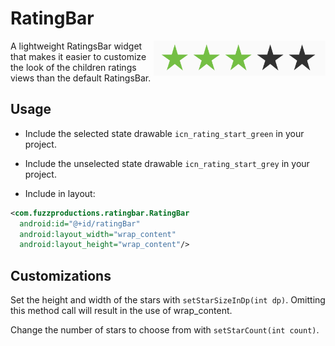 RatingBar
=========================

<img src="art/demo.png" width="275" align="right"/>

A lightweight RatingsBar widget that makes it easier to customize the look of the children ratings views than the default RatingsBar.

Usage
-----

- Include the selected state drawable `icn_rating_start_green` in your project.
- Include the unselected state drawable `icn_rating_start_grey` in your project.

- Include in layout:

```xml
<com.fuzzproductions.ratingbar.RatingBar
  android:id="@+id/ratingBar"
  android:layout_width="wrap_content"
  android:layout_height="wrap_content"/>
```

Customizations
--------------

Set the height and width of the stars with `setStarSizeInDp(int dp)`. Omitting this method call will result in the use of
wrap_content.

Change the number of stars to choose from with `setStarCount(int count)`.
